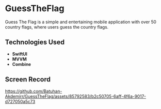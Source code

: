 # GuessTheFlag
Guess The Flag is a simple and entertaining mobile application with over 50 country flags, where users guess the country flags.

## Technologies Used

- **SwiftUI**
- **MVVM**
- **Combine**

## Screen Record
https://github.com/Batuhan-Akdemirr/GuessTheFlag/assets/85792583/b2c50705-6aff-4f6a-9017-d727050a5c73

